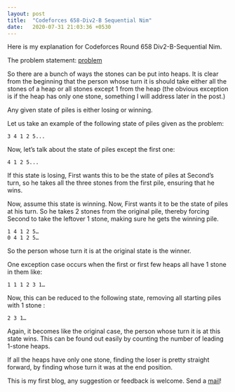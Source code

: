 ```yaml
---
layout: post
title:  "Codeforces 658-Div2-B Sequential Nim"
date:   2020-07-31 21:03:36 +0530
---
```

Here is my explanation for Codeforces Round 658 Div2-B-Sequential Nim.

The problem statement: [problem][ques]

So there are a bunch of ways the stones can be put into heaps. It is clear from the beginning that the person whose turn it is should take either all the stones of a heap or all stones except 1 from the heap (the obvious exception is if the heap has only one stone, something I will address later in the post.)

Any given state of piles is either losing or winning. 

Let us take an example of the following state of piles given as the problem: 
  	
```
3 4 1 2 5...
```
	
Now, let’s talk about the state of piles except the first one:
	
```
4 1 2 5...
```
	
If this state is losing, First wants this to be the state of piles at Second’s turn, so he takes all the three stones from the first pile, ensuring that he wins.

Now, assume this state is winning. Now, First wants it to be the state of piles at his turn. So he takes 2 stones from the original pile, thereby forcing Second to take the leftover 1 stone, making sure he gets the winning pile.
	
```
1 4 1 2 5…
0 4 1 2 5…
```
	
So the person whose turn it is at the original state is the winner.

One exception case occurs when the first or first few heaps all have 1 stone in them like:

```
1 1 1 2 3 1…
```
	
Now, this can be reduced to the following state, removing all starting piles with 1 stone :
	
```
2 3 1…
```
	
Again, it becomes like the original case, the person whose turn it is at this state wins. This can be found out easily by counting the number of leading 1-stone heaps. 

If all the heaps have only one stone, finding the loser is pretty straight forward, by finding whose turn it was at the end position.

This is my first blog, any suggestion or feedback is welcome. Send a [mail][email]!

[ques]: https://codeforces.com/contest/1382/problem/B
[email]: shirin.kaul11@gmail.com

